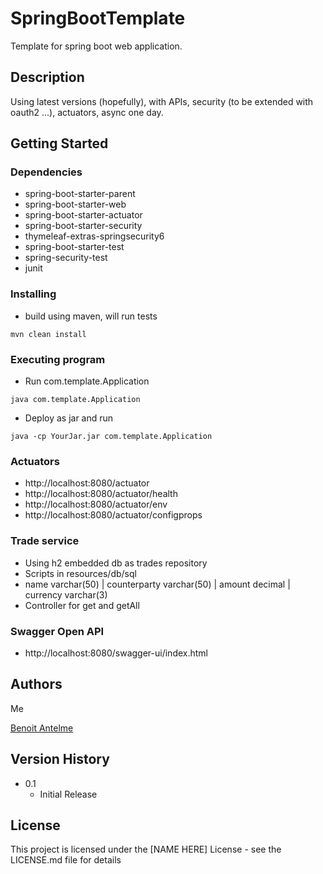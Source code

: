 # SpringBootTemplate

Template for spring boot web application.

## Description

Using latest versions (hopefully), with APIs, security (to be extended with oauth2 ...), actuators, async one day.

## Getting Started

### Dependencies

* spring-boot-starter-parent
* spring-boot-starter-web
* spring-boot-starter-actuator
* spring-boot-starter-security
* thymeleaf-extras-springsecurity6
* spring-boot-starter-test
* spring-security-test
* junit

### Installing

* build using maven, will run tests
```
mvn clean install
```


### Executing program

* Run com.template.Application
```
java com.template.Application
```

* Deploy as jar and run
```
java -cp YourJar.jar com.template.Application
```

### Actuators

* http://localhost:8080/actuator
* http://localhost:8080/actuator/health
* http://localhost:8080/actuator/env
* http://localhost:8080/actuator/configprops


### Trade service

* Using h2 embedded db as trades repository
* Scripts in resources/db/sql
* name varchar(50) | counterparty varchar(50) | amount decimal | currency varchar(3)
* Controller for get and getAll


### Swagger Open API

* http://localhost:8080/swagger-ui/index.html



## Authors

Me


[Benoit Antelme](https://github.com/benoitantelme)

## Version History

* 0.1
    * Initial Release

## License

This project is licensed under the [NAME HERE] License - see the LICENSE.md file for details
